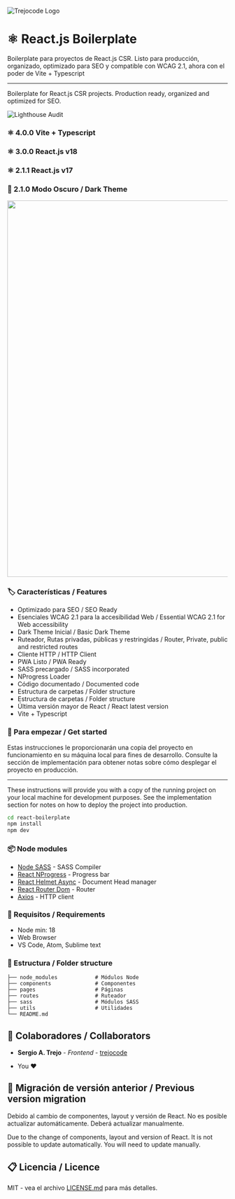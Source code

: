 ![Trejocode Logo](https://res.cloudinary.com/trejocode/image/upload/v1586298449/Trejocode/logo_t0otlj.png)

# ⚛️ React.js Boilerplate

Boilerplate para proyectos de React.js CSR. Listo para producción, organizado, optimizado para SEO y compatible con WCAG 2.1, ahora con el poder de Vite + Typescript

---

Boilerplate for React.js CSR projects. Production ready, organized and optimized for SEO.

![Lighthouse Audit](https://res.cloudinary.com/trejocode/image/upload/v1590290688/Screens/100_tjsyob.png)

### ⚛ 4.0.0 Vite + Typescript

### ⚛ 3.0.0 React.js v18

### ⚛ 2.1.1 React.js v17

### 🎉 2.1.0 Modo Oscuro / Dark Theme

<img width="860" src="https://res.cloudinary.com/trejocode/image/upload/v1591892824/Trejocode/darktheme_ghaau5.gif" />

### 🏷️ Características / Features

- Optimizado para SEO / SEO Ready
- Esenciales WCAG 2.1 para la accesibilidad Web / Essential WCAG 2.1 for Web accessibility
- Dark Theme Inicial / Basic Dark Theme
- Ruteador, Rutas privadas, públicas y restringidas / Router, Private, public and restricted routes
- Cliente HTTP / HTTP Client
- PWA Listo / PWA Ready
- SASS precargado / SASS incorporated
- NProgress Loader
- Código documentado / Documented code
- Estructura de carpetas / Folder structure
- Estructura de carpetas / Folder structure
- Última versión mayor de React / React latest version
- Vite + Typescript

### 🚀 Para empezar / Get started

Estas instrucciones le proporcionarán una copia del proyecto en funcionamiento en su máquina local para fines de desarrollo. Consulte la sección de implementación para obtener notas sobre cómo desplegar el proyecto en producción.

---

These instructions will provide you with a copy of the running project on your local machine for development purposes. See the implementation section for notes on how to deploy the project into production.

```bash
cd react-boilerplate
npm install
npm dev
```

### 📦 Node modules

- [Node SASS](https://github.com/sass/node-sass) - SASS Compiler
- [React NProgress](https://github.com/tanem/react-nprogress) - Progress bar
- [React Helmet Async](https://www.npmjs.com/package/react-helmet-async) - Document Head manager
- [React Router Dom](https://www.npmjs.com/package/react-router-dom) - Router
- [Axios](https://github.com/axios/axios) - HTTP client

### 📐 Requisitos / Requirements

- Node min: 18
- Web Browser
- VS Code, Atom, Sublime text

### 📁 Estructura / Folder structure

    ├── node_modules            # Módulos Node
    ├── components              # Componentes
    ├── pages                   # Páginas
    ├── routes                  # Ruteador
    ├── sass                    # Módulos SASS
    ├── utils                   # Utilidades
    └── README.md

## 🤝 Colaboradores / Collaborators

- **Sergio A. Trejo** - _Frontend_ - [trejocode](https://github.com/trejocode)

* You ❤

## 📕 Migración de versión anterior / Previous version migration

Debido al cambio de componentes, layout y versión de React. No es posible actualizar automáticamente. Deberá actualizar manualmente.

Due to the change of components, layout and version of React. It is not possible to update automatically. You will need to update manually.

## 📋 Licencia / Licence

MIT - vea el archivo [LICENSE.md](LICENSE.md) para más detalles.
